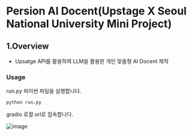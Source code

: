 # Persion AI Docent(Upstage X Seoul National University Mini Project)

## 1.Overview
- Upsatge API를 활용하여 LLM을 활용한 개인 맞춤형 AI Docent 제작

### Usage
run.py 파이썬 파일을 실행합니다.
```
python run.py
```
gradio 로컬 url로 접속합니다.

![image](https://github.com/dudcjs2779/upstage-mini-project-art-chatbot/assets/42354230/d409b8a2-5e2d-4068-b3cf-2b17b09ee1af)
